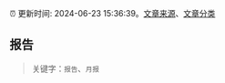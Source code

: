 :alarm_clock: 更新时间: 2024-06-23 15:36:39。[文章来源](/README.md)、[文章分类](/TAGS.md)

## 报告


> 关键字：`报告`、`月报`



